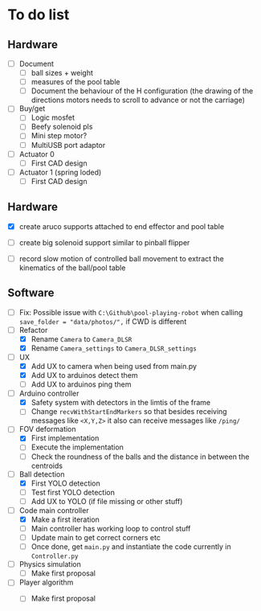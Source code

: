 # To do list



## Hardware

- [ ] Document
  - [ ] ball sizes + weight
  - [ ] measures of the pool table
  - [ ] Document the behaviour of the H configuration (the drawing of the directions motors needs to scroll to advance or not the carriage)
- [ ] Buy/get
  - [ ] Logic mosfet
  - [ ] Beefy solenoid pls
  - [ ] Mini step motor?
  - [ ] MultiUSB port adaptor
- [ ] Actuator 0
  - [ ] First CAD design
- [ ] Actuator 1 (spring loded)
  - [ ] First CAD design

## Hardware
- [x] create aruco supports attached to end effector and pool table
- [ ] create big solenoid support similar to pinball flipper
- [ ] record slow motion of controlled ball movement to extract the kinematics of the ball/pool table


## Software

- [ ] Fix: Possible issue with `C:\Github\pool-playing-robot` when calling `save_folder = "data/photos/",` if CWD is different
- [ ] Refactor
  - [x] Rename `Camera` to `Camera_DLSR`
  - [x] Rename `Camera_settings` to `Camera_DLSR_settings`
- [ ] UX
  - [x] Add UX to camera when being used from main.py
  - [x] Add UX to arduinos  detect them
  - [ ] Add UX to arduinos ping them
- [ ] Arduino controller
  - [x] Safety system with detectors in the limtis of the frame
  - [ ] Change `recvWithStartEndMarkers` so that besides receiving messages like `<X,Y,Z>` it also can receive messages like `/ping/`
- [ ] FOV deformation
  - [x] First implementation
  - [ ] Execute the implementation
  - [ ] Check the roundness of the balls and the distance in between the centroids
- [ ] Ball detection
  - [x] First YOLO detection
  - [ ] Test first YOLO detection
  - [ ] Add UX to YOLO (if file missing or other stuff)
- [ ] Code main controller
  - [x] Make a first iteration
  - [ ] Main controller has working loop to control stuff
  - [ ] Update main to get correct corners etc
  - [ ] Once done, get `main.py` and instantiate the code currently in `Controller.py`
- [ ] Physics simulation
  - [ ] Make first proposal
- [ ] Player algorithm
  - [ ] Make first proposal

















